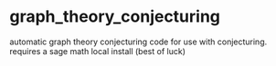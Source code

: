 # graph_theory_conjecturing
automatic graph theory conjecturing code for use with conjecturing. requires a sage math local install (best of luck)

